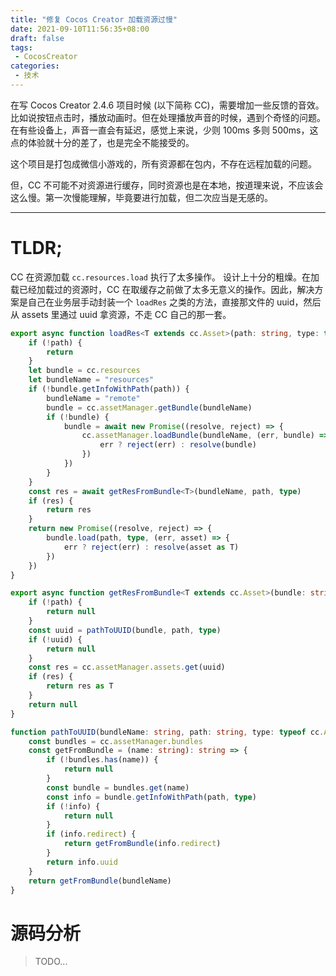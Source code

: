 ```yaml
---
title: "修复 Cocos Creator 加载资源过慢"
date: 2021-09-10T11:56:35+08:00
draft: false
tags:
 - CocosCreator
categories: 
 - 技术
---
```


在写 Cocos Creator 2.4.6 项目时候 (以下简称 CC)，需要增加一些反馈的音效。比如说按钮点击时，播放动画时。但在处理播放声音的时候，遇到个奇怪的问题。在有些设备上，声音一直会有延迟，感觉上来说，少则 100ms 多则 500ms，这点的体验就十分的差了，也是完全不能接受的。

这个项目是打包成微信小游戏的，所有资源都在包内，不存在远程加载的问题。

但，CC 不可能不对资源进行缓存，同时资源也是在本地，按道理来说，不应该会这么慢。第一次慢能理解，毕竟要进行加载，但二次应当是无感的。

---

# TLDR;

CC 在资源加载 `cc.resources.load` 执行了太多操作。 设计上十分的粗燥。在加载已经加载过的资源时，CC 在取缓存之前做了太多无意义的操作。因此，解决方案是自己在业务层手动封装一个 `loadRes` 之类的方法，直接那文件的 uuid，然后从 assets 里通过 uuid 拿资源，不走 CC 自己的那一套。

```ts
export async function loadRes<T extends cc.Asset>(path: string, type: typeof cc.Asset): Promise<T> {
    if (!path) {
        return
    }
    let bundle = cc.resources
    let bundleName = "resources"
    if (!bundle.getInfoWithPath(path)) {
        bundleName = "remote"
        bundle = cc.assetManager.getBundle(bundleName)
        if (!bundle) {
            bundle = await new Promise((resolve, reject) => {
                cc.assetManager.loadBundle(bundleName, (err, bundle) => {
                    err ? reject(err) : resolve(bundle)
                })
            })
        }
    }
    const res = await getResFromBundle<T>(bundleName, path, type)
    if (res) {
        return res
    }
    return new Promise((resolve, reject) => {
        bundle.load(path, type, (err, asset) => {
            err ? reject(err) : resolve(asset as T)
        })
    })
}

export async function getResFromBundle<T extends cc.Asset>(bundle: string, path: string, type: typeof cc.Asset): Promise<T> {
    if (!path) {
        return null
    }
    const uuid = pathToUUID(bundle, path, type)
    if (!uuid) {
        return null
    }
    const res = cc.assetManager.assets.get(uuid)
    if (res) {
        return res as T
    }
    return null
}

function pathToUUID(bundleName: string, path: string, type: typeof cc.Asset): string {
    const bundles = cc.assetManager.bundles
    const getFromBundle = (name: string): string => {
        if (!bundles.has(name)) {
            return null
        }
        const bundle = bundles.get(name)
        const info = bundle.getInfoWithPath(path, type)
        if (!info) {
            return null
        }
        if (info.redirect) {
            return getFromBundle(info.redirect)
        }
        return info.uuid
    }
    return getFromBundle(bundleName)
}
```

# 源码分析
 > TODO...
